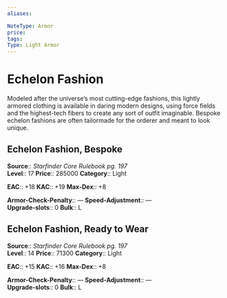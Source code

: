 ```yaml
---
aliases: 

NoteType: Armor
price: 
tags: 
Type: Light Armor
---
```


# Echelon Fashion

Modeled after the universe’s most cutting-edge fashions, this lightly armored clothing is available in daring modern designs, using force fields and the highest-tech fibers to create any sort of outfit imaginable. Bespoke echelon fashions are often tailormade for the orderer and meant to look unique.  

## Echelon Fashion, Bespoke

**Source**:: _Starfinder Core Rulebook pg. 197_  
**Level**:: 17
**Price**:: 285000 
**Category**:: Light  

**EAC**:: +18 
**KAC**:: +19 
**Max-Dex**:: +8  

**Armor-Check-Penalty**:: — 
**Speed-Adjustment**:: —  
**Upgrade-slots**:: 0 
**Bulk**:: L

## Echelon Fashion, Ready to Wear

**Source**:: _Starfinder Core Rulebook pg. 197_  
**Level**:: 14
**Price**:: 71300 
**Category**:: Light  

**EAC**:: +15 
**KAC**:: +16 
**Max-Dex**:: +8  

**Armor-Check-Penalty**:: — 
**Speed-Adjustment**:: —  
**Upgrade-slots**:: 0 
**Bulk**:: L
